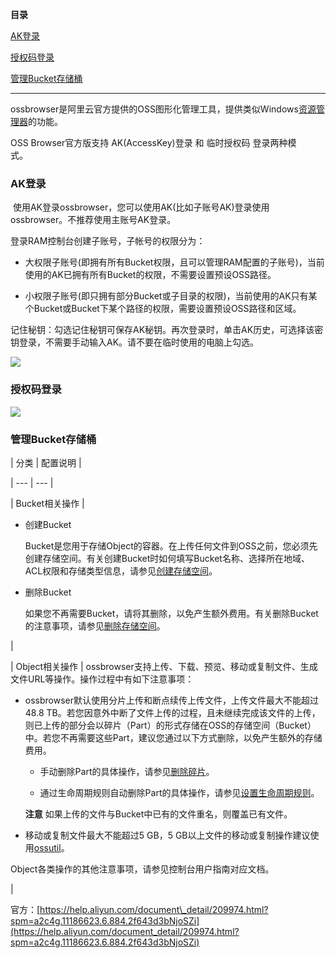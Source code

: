 **目录**

[AK登录](#t0)

[授权码登录](#t1)

[管理Bucket存储桶](#t2)

* * *

ossbrowser是阿里云官方提供的OSS图形化管理工具，提供类似Windows[资源管理器](https://so.csdn.net/so/search?q=%E8%B5%84%E6%BA%90%E7%AE%A1%E7%90%86%E5%99%A8&spm=1001.2101.3001.7020)的功能。

OSS Browser官方版支持 AK(AccessKey)登录 和 临时授权码 登录两种模式。     

### AK登录

 使用AK登录ossbrowser，您可以使用AK(比如子账号AK)登录使用ossbrowser。不推荐使用主账号AK登录。

登录RAM控制台创建子账号，子帐号的权限分为：

*   大权限子账号(即拥有所有Bucket权限，且可以管理RAM配置的子账号)，当前使用的AK已拥有所有Bucket的权限，不需要设置预设OSS路径。
*   小权限子账号(即只拥有部分Bucket或子目录的权限)，当前使用的AK只有某个Bucket或Bucket下某个路径的权限，需要设置预设OSS路径和区域。

记住秘钥：勾选记住秘钥可保存AK秘钥。再次登录时，单击AK历史，可选择该密钥登录，不需要手动输入AK。请不要在临时使用的电脑上勾选。

![](https://img-blog.csdnimg.cn/20210628153232528.png?x-oss-process=image/watermark,type_ZmFuZ3poZW5naGVpdGk,shadow_10,text_aHR0cHM6Ly9ibG9nLmNzZG4ubmV0L3FxXzM2MTE5MTky,size_16,color_FFFFFF,t_70)

### 授权码登录

![](https://img-blog.csdnimg.cn/20210628153338456.png?x-oss-process=image/watermark,type_ZmFuZ3poZW5naGVpdGk,shadow_10,text_aHR0cHM6Ly9ibG9nLmNzZG4ubmV0L3FxXzM2MTE5MTky,size_16,color_FFFFFF,t_70)

### 管理Bucket存储桶

| 分类 | 配置说明 |
| --- | --- |
| Bucket相关操作 | 
*   创建Bucket
    
    Bucket是您用于存储Object的容器。在上传任何文件到OSS之前，您必须先创建存储空间。有关创建Bucket时如何填写Bucket名称、选择所在地域、ACL权限和存储类型信息，请参见[创建存储空间](https://help.aliyun.com/document_detail/31896.htm#task-bcz-sbz-5db)。
    
*   删除Bucket
    
    如果您不再需要Bucket，请将其删除，以免产生额外费用。有关删除Bucket的注意事项，请参见[删除存储空间](https://help.aliyun.com/document_detail/31897.htm#concept-bcz-sbz-5db)。
    

 |
| Object相关操作 | ossbrowser支持上传、下载、预览、移动或复制文件、生成文件URL等操作。操作过程中有如下注意事项：

*   ossbrowser默认使用分片上传和断点续传上传文件，上传文件最大不能超过48.8 TB。若您因意外中断了文件上传的过程，且未继续完成该文件的上传，则已上传的部分会以碎片（Part）的形式存储在OSS的存储空间（Bucket）中。若您不再需要这些Part，建议您通过以下方式删除，以免产生额外的存储费用。
    
    *   手动删除Part的具体操作，请参见[删除碎片](https://help.aliyun.com/document_detail/31916.htm#concept-r3h-c1y-5db)。
    *   通过生命周期规则自动删除Part的具体操作，请参见[设置生命周期规则](https://help.aliyun.com/document_detail/31904.htm#concept-bmx-p2f-vdb)。
    
    **注意** 如果上传的文件与Bucket中已有的文件重名，则覆盖已有文件。
    
*   移动或复制文件最大不能超过5 GB，5 GB以上文件的移动或复制操作建议使用[ossutil](https://help.aliyun.com/document_detail/50452.htm#concept-cnr-3d4-vdb)。

Object各类操作的其他注意事项，请参见控制台用户指南对应文档。

 |

官方：[https://help.aliyun.com/document\_detail/209974.html?spm=a2c4g.11186623.6.884.2f643d3bNjoSZi](https://help.aliyun.com/document_detail/209974.html?spm=a2c4g.11186623.6.884.2f643d3bNjoSZi)